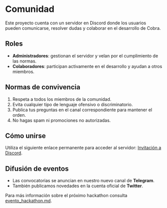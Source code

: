 # Comunidad

Este proyecto cuenta con un servidor en Discord donde los usuarios pueden comunicarse, resolver dudas y colaborar en el desarrollo de Cobra.

## Roles
- **Administradores**: gestionan el servidor y velan por el cumplimiento de las normas.
- **Colaboradores**: participan activamente en el desarrollo y ayudan a otros miembros.

## Normas de convivencia
1. Respeta a todos los miembros de la comunidad.
2. Evita cualquier tipo de lenguaje ofensivo o discriminatorio.
3. Publica tus preguntas en el canal correspondiente para mantener el orden.
4. No hagas spam ni promociones no autorizadas.

## Cómo unirse
Utiliza el siguiente enlace permanente para acceder al servidor: [Invitación a Discord](https://discord.gg/placeholder).

## Difusión de eventos
- Las convocatorias se anuncian en nuestro nuevo canal de **Telegram**.
- También publicamos novedades en la cuenta oficial de **Twitter**.

Para más información sobre el próximo hackathon consulta [evento_hackathon.md](evento_hackathon.md).
